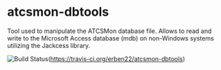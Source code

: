 # atcsmon-dbtools
Tool used to manipulate the ATCSMon database file.  Allows to read and write to the Microsoft Access database (mdb) on non-Windows systems utilizing the Jackcess library.

![Build Status](https://travis-ci.org/erben22/atcsmon-dbtools.png)(https://travis-ci.org/erben22/atcsmon-dbtools)
